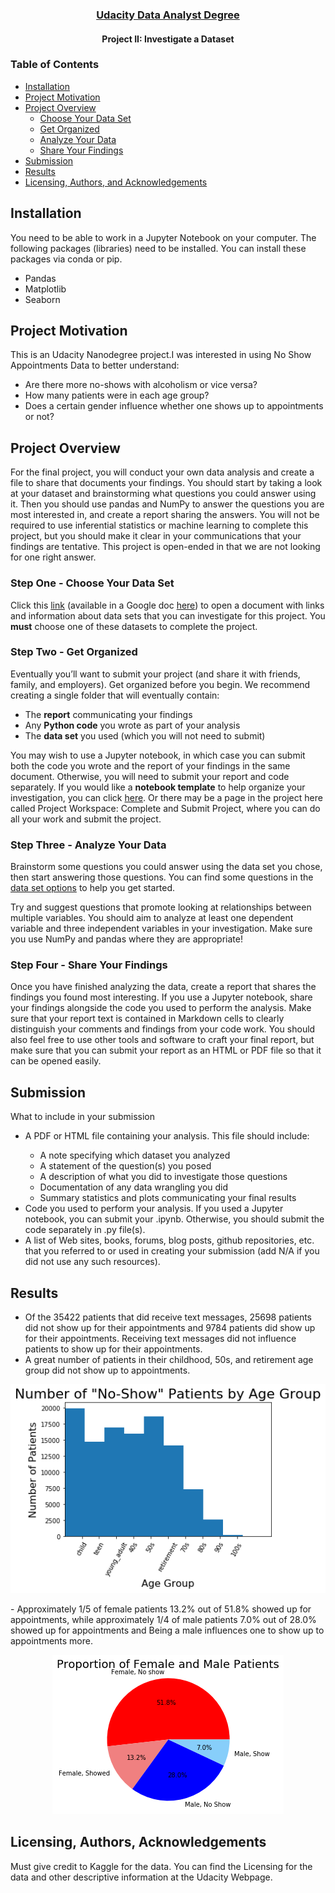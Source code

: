 
<h3 align="center"><a href='https://www.udacity.com/course/data-analyst-nanodegree--nd002'> Udacity Data Analyst Degree </a></h3>
<h4 align="center">Project II: Investigate a Dataset</h4>

### Table of Contents

- [Installation](#installation)
- [Project Motivation](#motivation)
- [Project Overview](#project_overview)
  - [Choose Your Data Set](#cyds)
  - [Get Organized](#go)
  - [Analyze Your Data](#ad)
  - [Share Your Findings](#sf)
- [Submission](#sb)
- [Results](#results)
- [Licensing, Authors, and Acknowledgements](#licensing)

## Installation <a name="installation"></a>

You need to be able to work in a Jupyter Notebook on your computer. The following packages (libraries) need to be installed. You can install these packages via conda or pip.

- Pandas
- Matplotlib
- Seaborn

## Project Motivation <a name="motivation"></a>

This is an Udacity Nanodegree project.I was interested in using No Show Appointments Data to better understand: </br>
- Are there more no-shows with alcoholism or vice versa?
- How many patients were in each age group?
- Does a certain gender influence whether one shows up to appointments or not?

## Project Overview <a name="project_overview"></a>
For the final project, you will conduct your own data analysis and create a file to share that documents your findings. You should start by taking a look at your dataset and brainstorming what questions you could answer using it. Then you should use pandas and NumPy to answer the questions you are most interested in, and create a report sharing the answers. You will not be required to use inferential statistics or machine learning to complete this project, but you should make it clear in your communications that your findings are tentative. This project is open-ended in that we are not looking for one right answer.

### Step One - Choose Your Data Set <a name="cyds"></a>

Click this [link](https://s3.amazonaws.com/video.udacity-data.com/topher/2018/July/5b57919a_data-set-options/data-set-options.pdf) (available in a Google doc [here](https://docs.google.com/document/d/e/2PACX-1vTlVmknRRnfy_4eTrjw5hYGaiQim5ctr9naaRd4V9du2B5bxpd8FEH3KtDgp8qVekw7Cj1GLk1IXdZi/pub?embedded=True)) to open a document with links and information about data sets that you can investigate for this project. You <strong>must</strong> choose one of these datasets to complete the project.

### Step Two - Get Organized <a name="go"></a>

Eventually you’ll want to submit your project (and share it with friends, family, and employers). Get organized before you begin. We recommend creating a single folder that will eventually contain:
<ul>
    <li>The <strong>report</strong> communicating your findings</li>
    <li>Any <strong>Python code</strong> you wrote as part of your analysis</li>
    <li>The <strong>data set</strong> you used (which you will not need to submit)</li>
</ul>
You may wish to use a Jupyter notebook, in which case you can submit both the code you wrote and the report of your findings in the same document. Otherwise, you will need to submit your report and code separately. If you would like a <strong>notebook template</strong> to help organize your investigation, you can click <a href="https://s3.amazonaws.com/video.udacity-data.com/topher/2018/April/5ac7a08a_investigate-a-dataset-template.ipynb/investigate-a-dataset-template.ipynb.zip">here</a>. Or there may be a page in the project here called Project Workspace: Complete and Submit Project, where you can do all your work and submit the project.

### Step Three - Analyze Your Data <a name="ad"></a>

Brainstorm some questions you could answer using the data set you chose, then start answering those questions. You can find some questions in the [data set options](https://s3.amazonaws.com/video.udacity-data.com/topher/2018/July/5b57919a_data-set-options/data-set-options.pdf) to help you get started.

Try and suggest questions that promote looking at relationships between multiple variables. You should aim to analyze at least one dependent variable and three independent variables in your investigation. Make sure you use NumPy and pandas where they are appropriate!

### Step Four - Share Your Findings<a name="sf"></a>

Once you have finished analyzing the data, create a report that shares the findings you found most interesting. If you use a Jupyter notebook, share your findings alongside the code you used to perform the analysis. Make sure that your report text is contained in Markdown cells to clearly distinguish your comments and findings from your code work. You should also feel free to use other tools and software to craft your final report, but make sure that you can submit your report as an HTML or PDF file so that it can be opened easily.

## Submission <a name="sb"></a>
What to include in your submission
<ul>
   <li>A PDF or HTML file containing your analysis. This file should include:</li>
       <ul>
        <li>A note specifying which dataset you analyzed</li>
        <li>A statement of the question(s) you posed</li>
        <li>A description of what you did to investigate those questions</li>
        <li>Documentation of any data wrangling you did</li>
        <li>Summary statistics and plots communicating your final results</li>
       </ul>
   <li>Code you used to perform your analysis. If you used a Jupyter notebook, you can submit your .ipynb. Otherwise, you should submit the code separately in .py file(s).</li>
   <li>A list of Web sites, books, forums, blog posts, github repositories, etc. that you referred to or used in creating your submission (add N/A if you did not use any such resources).</li>
</ul>

## Results <a name="results"></a>
- Of the 35422 patients that did receive text messages, 25698 patients did not show up for their appointments and 9784 patients did show up for their appointments. Receiving text messages did not influence patients to show up for their appointments.
- A great number of patients in their childhood, 50s, and retirement age group did not show up to appointments.
<p align="center">
    <img src="https://raw.githubusercontent.com/Abhishek20182/Investigate-a-Dataset/master/result-2.png">
</p>
- Approximately 1/5 of female patients 13.2% out of 51.8% showed up for appointments, while approximately 1/4 of male patients 7.0% out of 28.0% showed up for appointments and Being a male influences one to show up to appointments more.
<p align="center">
    <img src="https://raw.githubusercontent.com/Abhishek20182/Investigate-a-Dataset/master/result-3.png">
</p>

## Licensing, Authors, Acknowledgements<a name="licensing"></a>
Must give credit to Kaggle for the data. You can find the Licensing for the data and other descriptive information at the Udacity Webpage.
